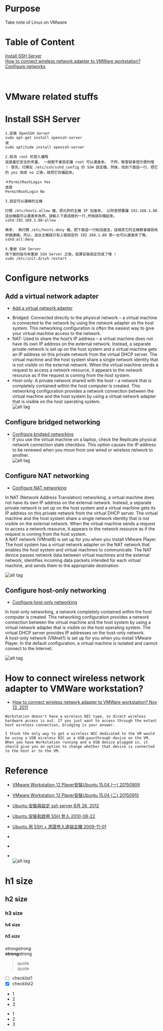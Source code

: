 # Purpose
Take note of Linux on VMware

# Table of Content
[Install SSH Server](#install-ssh-server)  
[How to connect wireless network adapter to VMWare workstation?](#how-to-connect-wireless-network-adapter-to-vmware-workstation)  
[Configure networks](#configure-networks)  
[]()  
[]()  
[]()  

# VMware related stuffs  

# Install SSH Server  
```
1.安裝 OpenSSH Server 
sudo apt-get install openssh-server
或
sudo aptitude install openssh-server

2.取消 root 的登入權限
這是基於安全的考量， 一般都不會設定讓 root 可以連進來， 不然，駭客就會很方便的哩 ！ 首先，打開在 /etc/ssh/sshd_config 的 SSH 設定檔，然後，找到下面這一行，把它的 yes 改成 no 之後，就把它存檔起來。

＃PermitRootLogin Yes
或是
PermitRootLogin No

3.設定可以連線的主機

打開 /etc/hosts.allow 檔，把允許的主機 IP 加進來， 以阿舍想要讓 192.168.1.88 這台機器可以連進來為例，就輸入下面這樣的一行,然後就存檔起來。
sshd:192.168.1.88:allow

再來， 再打開 /etc/hosts.deny 檔，把下面這一行給加進去，這樣其它的主機都會被設為拒絕連線，所以，這台主機就只有上面設定的 192.168.1.88 那一台可以連進來了哩。
sshd:all:deny

4.重啟 SSH Server
用下面的指令來重啟 SSH Server 之後，就算安裝設定完成了哩 !
sudo /etc/init.d/ssh restart
```
# Configure networks
## Add a virtual network adapter  
* [Add a virtual network adapter ](https://geek-university.com/vmware-player/add-a-virtual-network-adapter/)  
- Bridged: Connected directly to the physical network – a virtual machine is connected to the network by using the network adapter on the host system. This networking configuration is often the easiest way to give your virtual machine access to the network.  
- NAT: Used to share the host’s IP address – a virtual machine does not have its own IP address on the external network. Instead, a separate private network is set up on the host system and a virtual machine gets an IP address on this private network from the virtual DHCP server. The virtual machine and the host system share a single network identity that is not visible on the external network. When the virtual machine sends a request to access a network resource, it appears to the network resource as if the request is coming from the host system.  
- Host-only: A private network shared with the host – a network that is completely contained within the host computer is created. This networking configuration provides a network connection between the virtual machine and the host system by using a virtual network adapter that is visible on the host operating system.  
![alt tag](https://geek-university.com/wp-content/images/vmware-player/network_adapter_type.jpg?x66712)

## Configure bridged networking  
* [Configure bridged networking ](https://geek-university.com/vmware-player/configure-bridged-networking/)  
If you use the virtual machine on a laptop, check the Replicate physical network connection state checkbox. This option causes the IP address to be renewed when you move from one wired or wireless network to another.  
![alt tag](https://geek-university.com/wp-content/images/vmware-player/bridged_networking_configuration.jpg?x66712)

## Configure NAT networking  
* [Configure NAT networking ](https://geek-university.com/vmware-player/configure-nat-networking/)  

In NAT (Network Address Translation) networking, a virtual machine does not have its own IP address on the external network. Instead, a separate private network is set up on the host system and a virtual machine gets its IP address on this private network from the virtual DHCP server. The virtual machine and the host system share a single network identity that is not visible on the external network. When the virtual machine sends a request to access a network resource, it appears to the network resource as if the request is coming from the host system.  
A NAT network (VMnet8) is set up for you when you install VMware Player. The host system has a virtual network adapter on the NAT network that enables the host system and virtual machines to communicate. The NAT device passes network data between virtual machines and the external network, identifies incoming data packets intended for each virtual machine, and sends them to the appropriate destination.  

![alt tag](https://geek-university.com/wp-content/images/vmware-player/nat_configuration.jpg?x66712)

## Configure host-only networking  
* [Configure host-only networking ](https://geek-university.com/vmware-player/configure-host-only-networking/)  

In host-only networking, a network completely contained within the host computer is created. This networking configuration provides a network connection between the virtual machine and the host system by using a virtual network adapter that is visible on the host operating system. The virtual DHCP server provides IP addresses on the host-only network.  
A host-only network (VMnet1) is set up for you when you install VMware Player. In the default configuration, a virtual machine is isolated and cannot connect to the Internet.  

![alt tag](https://geek-university.com/wp-content/images/vmware-player/host_only_networking_configuration.jpg?x66712)

# How to connect wireless network adapter to VMWare workstation?  
* [How to connect wireless network adapter to VMWare workstation? Nov 13, 2011](https://stackoverflow.com/questions/4601762/how-to-connect-wireless-network-adapter-to-vmware-workstation) 
```
Workstation doesn't have a wireless NIC type, so direct wireless hardware access is out. If you just want to access through the extant host wireless connection, bridging is your answer.

I think the only way to get a wireless NIC dedicated to the VM would be using a USB wireless NIC as a USB-passthrough device on the VM. When you have Workstation running and a USB device plugged in, it should give you an option to change whether that device is connected to the host or to the VM.
```

# Reference
* [VMware Workstation 12 Player安裝Ubuntu 15.04 (一) 20150909](https://blog.xuite.net/yh96301/blog/341981056-VMware+Workstation+12+Player%E5%AE%89%E8%A3%9DUbuntu+15.04+%28%E4%B8%80%29)  
* [VMware Workstation 12 Player安裝Ubuntu 15.04 (二) 20150910](https://blog.xuite.net/yh96301/blog/341981594)  
* [ Ubuntu 安裝與設定 ssh server 6月 26, 2012 ](https://www.ewdna.com/2012/06/ubuntu-ssh-server.html)  
* [Ubuntu 安裝和啟用 SSH 登入 2010-08-22 ](https://www.arthurtoday.com/2010/08/ubuntu-ssh.html)  
* [Ubuntu 用 SSH + 憑證登入遠端主機  2009-11-01](https://www.arthurtoday.com/2009/11/ssh-linux-client.html)  
* []()  
* []()  


* []()  
![alt tag]()

# h1 size

## h2 size

### h3 size

#### h4 size

##### h5 size

*strong*strong  
**strong**strong  

> quote  
> quote

- [ ] checklist1
- [x] checklist2

* 1
* 2
* 3

- 1
- 2
- 3

